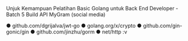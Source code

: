 Unjuk Kemampuan Pelatihan Basic Golang untuk Back End Developer - Batch 5
Build API MyGram (social media)

● github.com/dgrijalva/jwt-go
● golang.org/x/crypto
● github.com/gin-gonic/gin
● github.com/jinzhu/gorm
● net/http :v

